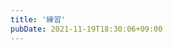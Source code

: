 ```yaml
---
title: '練習'
pubDate: 2021-11-19T18:30:06+09:00
---
```


<script src="https://gist.github.com/rin4046/1ee44a3963c72fc42565a1a68304cc8c.js"></script>
